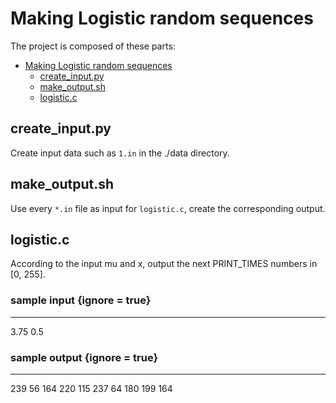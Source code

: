 # Making Logistic random sequences
The project is composed of these parts:

<!-- @import "[TOC]" {cmd="toc" depthFrom=1 depthTo=6 orderedList=false} -->

<!-- code_chunk_output -->

- [Making Logistic random sequences](#making-logistic-random-sequences)
  - [create_input.py](#create_inputpy)
  - [make_output.sh](#make_outputsh)
  - [logistic.c](#logisticc)

<!-- /code_chunk_output -->

## create_input.py
Create input data such as `1.in` in the ./data directory. 
## make_output.sh
Use every `*.in` file as input for `logistic.c`, create the corresponding output. 
## logistic.c
According to the input mu and x, output the next PRINT_TIMES numbers in [0, 255].

### sample input {ignore = true}
----
3.75 0.5
### sample output {ignore = true}
----
239
56
164
220
115
237
64
180
199
164

